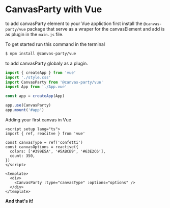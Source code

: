 # CanvasParty with Vue

to add canvasParty element to your Vue appliction first install the `@canvas-party/vue` package that serve as a wraper for the canvasElement
and add is as plugin in the `main.js` file.

To get started run this command in the terminal

```bash
$ npm install @canvas-party/vue
```

to add canvasParty globaly as a plugin.

```js
import { createApp } from 'vue'
import './style.css'
import CanvasParty from '@canvas-party/vue'
import App from './App.vue'

const app = createApp(App)

app.use(CanvasParty)
app.mount('#app')
```

Adding your first canvas in Vue

```vue
<script setup lang="ts">
import { ref, reacitve } from 'vue'

const canvasType = ref('confetti')
const canvasOptions = reactive({
  colors: ['#399E5A', '#5ABCB9', '#63E2C6'],
  count: 350,
})
</script>

<template>
  <div>
    <CanvasParty :type="canvasType" :options="options" />
  </div>
</template>
```

**And that's it!**
